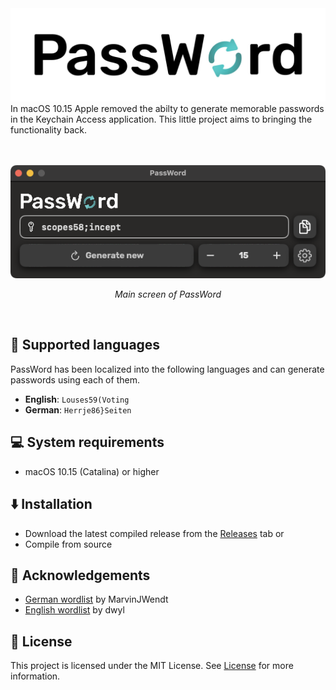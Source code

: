 <img src="imgs/text_dark_banner.jpg"/>
In macOS 10.15 Apple removed the abilty to generate memorable passwords in the Keychain Access application. This little project aims to bringing the functionality back.
<p align="center">
<br><br>
<img src="imgs/screenshot_darkmode.png"/>
<p align="center"><i>Main screen of PassWord</i></p>
<br>
</p>

## 📙 Supported languages 
PassWord has been localized into the following languages and can generate passwords using each of them.
- **English**: ```Louses59(Voting``` 
- **German**: ```Herrje86}Seiten```

## 💻 System requirements
- macOS 10.15 (Catalina) or higher

## ⬇️ Installation
- Download the latest compiled release from the [Releases](https://github.com/Tohr01/PassWord/releases) tab
or
- Compile from source

## 🍩 Acknowledgements
- [German wordlist](https://gist.github.com/MarvinJWendt/2f4f4154b8ae218600eb091a5706b5f4) by MarvinJWendt
- [English wordlist](https://github.com/dwyl/english-words/blob/master/words.txt) by dwyl

## 📑 License
This project is licensed under the MIT License. See [License](LICENSE.md) for more information.
